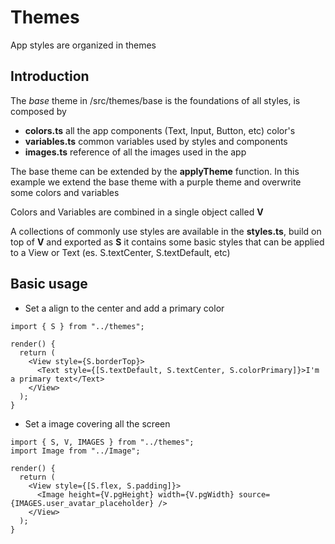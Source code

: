 # Themes

App styles are organized in themes

## Introduction

The _base_ theme in /src/themes/base is the foundations of all styles, is composed by

- **colors.ts** all the app components (Text, Input, Button, etc) color's
- **variables.ts** common variables used by styles and components
- **images.ts** reference of all the images used in the app

The base theme can be extended by the **applyTheme** function.
In this example we extend the base theme with a purple theme and overwrite some colors and variables

Colors and Variables are combined in a single object called **V**

A collections of commonly use styles are available in the **styles.ts**, build on top of **V** and exported as **S** it contains some basic styles that can be applied to a View or Text (es. S.textCenter, S.textDefault, etc)

## Basic usage

- Set a <Text> align to the center and add a primary color

```tsx
import { S } from "../themes";

render() {
  return (
    <View style={S.borderTop}>
      <Text style={[S.textDefault, S.textCenter, S.colorPrimary]}>I'm a primary text</Text>
    </View>
  );
}
```

- Set a image covering all the screen

```tsx
import { S, V, IMAGES } from "../themes";
import Image from "../Image";

render() {
  return (
    <View style={[S.flex, S.padding]}>
      <Image height={V.pgHeight} width={V.pgWidth} source={IMAGES.user_avatar_placeholder} />
    </View>
  );
}
```

